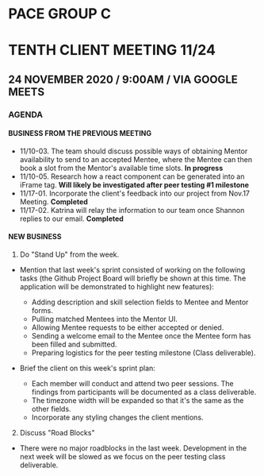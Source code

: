 # PACE GROUP C

# TENTH CLIENT MEETING 11/24

## 24 NOVEMBER 2020 / 9:00AM / VIA GOOGLE MEETS

### AGENDA

#### BUSINESS FROM THE PREVIOUS MEETING

- 11/10-03. The team should discuss possible ways of obtaining Mentor availability to send to an accepted Mentee, where the Mentee can then book a slot from the Mentor's available time slots. **In progress**
- 11/10-05. Research how a react component can be generated into an iFrame tag. **Will likely be investigated after peer testing #1 milestone**
- 11/17-01. Incorporate the client's feedback into our project from Nov.17 Meeting. **Completed**
- 11/17-02. Katrina will relay the information to our team once Shannon replies to our email. **Completed**

#### NEW BUSINESS

1. Do "Stand Up" from the week.

- Mention that last week's sprint consisted of working on the following tasks (the Github Project Board will briefly be shown at this time. The application will be demonstrated to highlight new features):

  - Adding description and skill selection fields to Mentee and Mentor forms.
  - Pulling matched Mentees into the Mentor UI.
  - Allowing Mentee requests to be either accepted or denied.
  - Sending a welcome email to the Mentee once the Mentee form has been filled and submitted.
  - Preparing logistics for the peer testing milestone (Class deliverable).

- Brief the client on this week's sprint plan:
  - Each member will conduct and attend two peer sessions. The findings from participants will be documented as a class deliverable.
  - The timezone width will be expanded so that it's the same as the other fields.
  - Incorporate any styling changes the client mentions.

2. Discuss "Road Blocks"

- There were no major roadblocks in the last week. Development in the next week will be slowed as we focus on the peer testing class deliverable.
